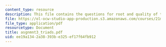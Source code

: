 ```yaml
---
content_type: resource
description: This file contains the questions for root and quality of triads.
file: https://ol-ocw-studio-app-production.s3.amazonaws.com/courses/21m-301-harmony-and-counterpoint-i-spring-2005/ee19a1342a38393be325ef17f64fb912_asgnmnt3_triads.pdf
file_type: application/pdf
resourcetype: Document
title: asgnmnt3_triads.pdf
uid: ee19a134-2a38-393b-e325-ef17f64fb912
---
```

